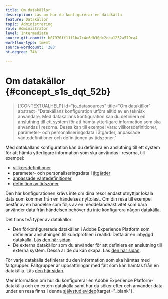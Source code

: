 ```yaml
---
title: Om datakällor
description: Läs om hur du konfigurerar en datakälla
feature: Datakällor
topic: Administrering
role: Administrator
level: Intermediate
source-git-commit: b07970ff11f1ba7c4e6db30dc2eca1252a579ca4
workflow-type: tm+mt
source-wordcount: '283'
ht-degree: 74%

---
```


# Om datakällor {#concept_s1s_dqt_52b}

>[!CONTEXTUALHELP]
>id="jo_datasources"
>title="Om datakällor"
>abstract="Datakällans konfiguration utförs alltid av en teknisk användare. Med datakällans konfiguration kan du definiera en anslutning till ett system för att hämta ytterligare information som ska användas i resorna. Dessa kan till exempel vara: villkorsdefinitioner, parameter- och personaliseringsdata i åtgärder, anpassade väntedefinitioner och definitionen av tidszoner."

Med datakällans konfiguration kan du definiera en anslutning till ett system för att hämta ytterligare information som ska användas i resorna, till exempel:

* [villkorsdefinitioner](../building-journeys/condition-activity.md)
* parameter- och personaliseringsdata i [åtgärder](../action/action.md)
* [anpassade väntedefinitioner](../building-journeys/wait-activity.md#custom)
* [definition av tidszoner](../building-journeys/timezone-management.md)

Den här konfigurationen krävs inte om dina resor endast utnyttjar lokala data som kommer från en händelses nyttolast. Om din resa till exempel består av en händelse som följs av en meddelandeaktivitet som bara använder data från händelsen behöver du inte konfigurera någon datakälla.

Det finns två typer av datakällor:

* Den förkonfigurerade datakällan i Adobe Experience Platform som definierar anslutningen till kundprofilen i realtid. Detta är en inbyggd datakälla. Läs [den här sidan](../datasource/adobe-experience-platform-data-source.md).
* De externa datakällor som du använder för att definiera en anslutning till externa system. Dessa är de du kan skapa. Läs [den här sidan](../datasource/external-data-sources.md).

För varje datakälla definierar du den information som ska hämtas med fältgrupper. Fältgrupper är uppsättningar med fält som kan hämtas från en datakälla. Läs [den här sidan](../datasource/configure-data-sources.md#define-field-groups).

Mer information om hur du konfigurerar en Adobe Experience Platform-datakälla och en extern datakälla samt hur du söker efter och använder data under en resa finns i denna [självstudievideo](https://experienceleague.adobe.com/docs/journey-orchestration-learn/tutorials/configure-data-sources.html){target=&quot;_blank&quot;}.
